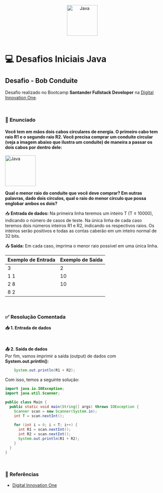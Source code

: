 <div align="center">
  <img alt="Java" height="100" src="https://raw.githubusercontent.com/FortAwesome/Font-Awesome/6.x/svgs/brands/java.svg">
</div>

<br>

# 💻 Desafios Iniciais Java

## Desafio - Bob Conduite
Desafio realizado no Bootcamp **Santander Fullstack Developer** na [Digital Innovation One](https://www.dio.me/).

<br>

### 📝 **Enunciado**
#### **Você tem em mãos dois cabos circulares de energia. O primeiro cabo tem raio R1 e o segundo raio R2. Você precisa comprar um conduite circular (veja a imagem abaixo que ilustra um conduite) de maneira a passar os dois cabos por dentro dele:**

<img alt="Java" height="100" src="https://resources.urionlinejudge.com.br/gallery/images/problems/UOJ_1589.jpg">

**Qual o menor raio do conduite que você deve comprar? Em outras palavras, dado dois círculos, qual o raio do menor círculo que possa englobar ambos os dois?**

📥 **Entrada de dados:** Na primeira linha teremos um inteiro T (T ≤ 10000), indicando o número de casos de teste.
Na única linha de cada caso teremos dois números inteiros R1 e R2, indicando os respectivos raios. Os inteiros serão positivos e todas as contas caberão em um inteiro normal de 32 bits.

📤 **Saída:** Em cada caso, imprima o menor raio possível em uma única linha.

Exemplo de Entrada          | Exemplo de Saída
--------------------------- | ---------------------------
3                           | 2
1 1      ͏ ͏ ͏                 | 10
2 8     ͏ ͏ ͏ ͏                 | 10
8 2     ͏ ͏ ͏ ͏                 | 

<br>

### ✅ **Resolução Comentada**

**📥 1. Entrada de dados**<br>

<br>

**📤 2. Saída de dados**<br>
Por fim, vamos imprimir a saída (output) de dados com **System.out.println()**:
```java
	System.out.println(R1 + R2);
```

Com isso, temos a seguinte solução:
```java
import java.io.IOException;
import java.util.Scanner;

public class Main {
  public static void main(String[] args) throws IOException {
    Scanner scan = new Scanner(System.in);
    int T = scan.nextInt();
    
    for (int i = 0; i < T; i++) {
      int R1 = scan.nextInt();
      int R2 = scan.nextInt();
      System.out.println(R1 + R2);
    }
  }
}
```

<br>

### 🔎 **Referências**
- [Digital Innovation One](https://www.dio.me/)

<br>
